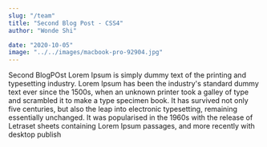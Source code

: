 ```yaml
---
slug: "/team"
title: "Second Blog Post - CSS4"
author: "Wonde Shi"

date: "2020-10-05"
image: "../../images/macbook-pro-92904.jpg"
---
```


Second BlogPOst Lorem Ipsum is simply dummy text of the printing and typesetting industry. Lorem Ipsum has been the industry's standard dummy text ever since the 1500s, when an unknown printer took a galley of type and scrambled it to make a type specimen book. It has survived not only five centuries, but also the leap into electronic typesetting, remaining essentially unchanged. It was popularised in the 1960s with the release of Letraset sheets containing Lorem Ipsum passages, and more recently with desktop publish
